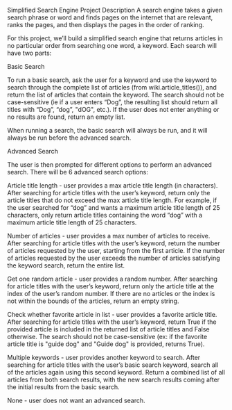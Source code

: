 Simplified Search Engine
Project Description
A search engine takes a given search phrase or word and finds pages on the internet that are relevant, ranks the pages, and then displays the pages in the order of ranking.

For this project, we’ll build a simplified search engine that returns articles in no particular order from searching one word, a keyword. Each search will have two parts:

Basic Search

To run a basic search, ask the user for a keyword and use the keyword to search through the complete list of articles (from wiki.article_titles()), and return the list of articles that contain the keyword. The search should not be case-sensitive (ie if a user enters “Dog”, the resulting list should return all titles with “Dog”, “dog”, "dOG", etc.). If the user does not enter anything or no results are found, return an empty list.

When running a search, the basic search will always be run, and it will always be run before the advanced search.

Advanced Search

The user is then prompted for different options to perform an advanced search. There will be 6 advanced search options:

Article title length - user provides a max article title length (in characters). After searching for article titles with the user’s keyword, return only the article titles that do not exceed the max article title length. For example, if the user searched for “dog” and wants a maximum article title length of 25 characters, only return article titles containing the word “dog” with a maximum article title length of 25 characters.

Number of articles - user provides a max number of articles to receive. After searching for article titles with the user’s keyword, return the number of articles requested by the user, starting from the first article. If the number of articles requested by the user exceeds the number of articles satisfying the keyword search, return the entire list.

Get one random article - user provides a random number. After searching for article titles with the user’s keyword, return only the article title at the index of the user’s random number. If there are no articles or the index is not within the bounds of the articles, return an empty string.

Check whether favorite article in list - user provides a favorite article title. After searching for article titles with the user’s keyword, return True if the provided article is included in the returned list of article titles and False otherwise. The search should not be case-sensitive (ex: if the favorite article title is "guide dog" and "Guide dog" is provided, returns True).

Multiple keywords - user provides another keyword to search. After searching for article titles with the user’s basic search keyword, search all of the articles again using this second keyword. Return a combined list of all articles from both search results, with the new search results coming after the initial results from the basic search.

None - user does not want an advanced search.

